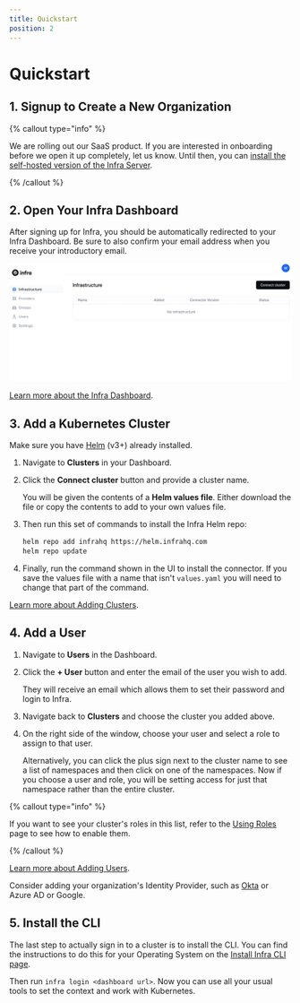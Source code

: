 ```yaml
---
title: Quickstart
position: 2
---
```


# Quickstart

## 1. Signup to Create a New Organization

{% callout type="info" %}

We are rolling out our SaaS product. If you are interested in onboarding before we open it up completely, let us know. Until then, you can [install the self-hosted version of the Infra Server](../reference/selfhosted.md).

{% /callout %}

## 2. Open Your Infra Dashboard

After signing up for Infra, you should be automatically redirected to your Infra Dashboard. Be sure to also confirm your email address when you receive your introductory email.

![Open your Dashboard](../images/quickstart-opendashboard.png)

[Learn more about the Infra Dashboard](../using/dashboard.md).

## 3. Add a Kubernetes Cluster

Make sure you have [Helm](https://helm.sh/docs/intro/install/) (v3+) already installed.

1. Navigate to **Clusters** in your Dashboard.
2. Click the **Connect cluster** button and provide a cluster name.

   You will be given the contents of a **Helm values file**. Either download the file or copy the contents to add to your own values file.

3. Then run this set of commands to install the Infra Helm repo:

   ```bash
   helm repo add infrahq https://helm.infrahq.com
   helm repo update
   ```

4. Finally, run the command shown in the UI to install the connector. If you save the values file with a name that isn't `values.yaml` you will need to change that part of the command.

[Learn more about Adding Clusters](../manage/connectors/kubernetes.md).

## 4. Add a User

1. Navigate to **Users** in the Dashboard.
2. Click the **+ User** button and enter the email of the user you wish to add.

   They will receive an email which allows them to set their password and login to Infra.

3. Navigate back to **Clusters** and choose the cluster you added above.
4. On the right side of the window, choose your user and select a role to assign to that user.

   Alternatively, you can click the plus sign next to the cluster name to see a list of namespaces and then click on one of the namespaces. Now if you choose a user and role, you will be setting access for just that namespace rather than the entire cluster.

{% callout type="info" %}

If you want to see your cluster's roles in this list, refer to the [Using Roles](../manage/roles.md) page to see how to enable them.

{% /callout %}

[Learn more about Adding Users](../manage/users.md).

Consider adding your organization's Identity Provider, such as [Okta](../manage/idp/okta) or Azure AD or Google.

## 5. Install the CLI

The last step to actually sign in to a cluster is to install the CLI. You can find the instructions to do this for your Operating System on the [Install Infra CLI page](install-infra-cli.md).

Then run `infra login <dashboard url>`. Now you can use all your usual tools to set the context and work with Kubernetes.
